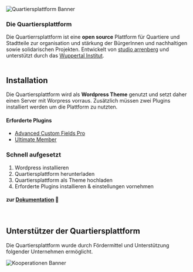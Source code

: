 ![Quartiersplattform Banner](https://github.com/studio-arrenberg/quartiersplattform/raw/main/.github/assets/quartiersplattform-banner-02.jpg)

### Die Quartiersplattform
Die Quartierrsplattform ist eine **open source** Plattform für Quartiere und Stadtteile zur organisation und stärkung der BürgerInnen und nachhaltigen sowie solidarischen Projekten. Entwickelt von [studio arrenberg](https://arrenberg.studio)
und unterstützt durch das [Wuppertal Institut](https://wupperinst.org/p/wi/p/s/pd/921/).<br><br>

<!-- 
## Inhaltsübersicht
- Einleitung
  - Mission (Lizienz)
  - Features
- Installation
  - Anforderungen
  - Schritte
- Unterstützer 
- -->

<!-- 
![Feature 1](https://github.com/studio-arrenberg/quartiersplattform/raw/main/.github/assets/banner-feature-1.png)
<br>

![Feature 2](https://github.com/studio-arrenberg/quartiersplattform/raw/main/.github/assets/banner-feature-2.png)
<br>

![Feature 3](https://github.com/studio-arrenberg/quartiersplattform/raw/main/.github/assets/banner-feature-3.png) 
-->


<!-- ## Features -->
<!-- Die Quartiersplattform ... -->

<!-- #### Featues (in bildern)
- Quartiersinformationen aufzeichnen (cards geschichten/karte/Über) (projekte/nachrichten/veranstaltungen)
- BürgerInnen vernetzten (Hutträger/kontaktieren) (Diskussion/Umfrage)
- Zugang zur Kommunalpolitik vereinfachen und Bürgerbeteiligung stärken (BV) -->


## Installation
Die Quartiersplattform wird als **Wordpress Theme** genutzt und setzt daher einen Server mit Worpress vorraus. Zusätzlich müssen zwei Plugins installiert werden um die Plattform zu nutzten. 
#### Erforderte Plugins
- [Advanced Custom Fields Pro](https://github.com/AdvancedCustomFields/acf)
- [Ultimate Member](https://ultimatemember.com)

### Schnell aufgesetzt
1. Wordpress installieren
2. Quartiersplattform herunterladen
3. Quartiersplattform als Theme hochladen
4. Erforderte Plugins installieren & einstellungen vornehmen

#### zur [Dokumentation](https://github.com/studio-arrenberg/quartiersplattform/blob/main/plugins.md) 📑

<!-- ## Beispiele
Die Quartiersplattform wird von folgenden Quartieren und Stadtteilen genutzt.
* Arrenberg in Wuppertal
* Langerfled in Wuppertal -->

<br>

## Unterstützer der Quartiersplattform
Die Quartiersplattform wurde durch Fördermittel und Unterstützung folgender Unternehmen ermöglicht.

![Kooperationen Banner](https://github.com/studio-arrenberg/quartiersplattform/raw/main/.github/assets/kooperations-banner-01.png)